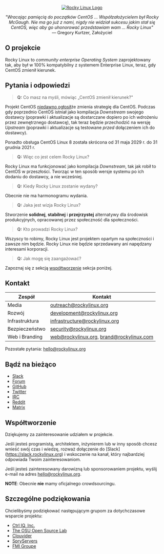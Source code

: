 <p align="center">
<a href="https://rockylinux.org/">
<img src="https://media.githubusercontent.com/media/rocky-linux/branding/main/logo-text-light%402x.png" alt="Rocky Linux Logo">
</a>
</p>

<p align="center">
<i>"Wracając pamięcią do początków CentOS ... Współzałożycielem był Rocky McGaugh. Nie ma go już z nami, nigdy nie widział sukcesu jakim stał się CentOS, więc aby go uhonorować przedstawiam wam ... Rocky Linux"</i><br>
— Gregory Kurtzer, Założyciel
</p>

## O projekcie

Rocky Linux to *community enterprise Operating System* zaprojektowany tak, aby był w 100% kompatybilny z systemem Enterprise Linux, teraz, gdy CentOS zmienił kierunek.

## Pytania i odpowiedzi

> **Q:** Co masz na myśli, mówiąc „CentOS zmienił kierunek?"

Projekt CentOS [niedawno ogłosił](https://blog.centos.org/2020/12/future-is-centos-stream/)że zmienia strategię dla CentOS. Podczas gdy poprzednio CentOS istniał jako kompilacja *Downstream* swojego dostawcy (poprawki i aktualizacje są dostarczane dopiero po ich wdrożeniu przez zewnętrznego dostawcę), tak teraz będzie przechodzić na wersję *Upstream* (poprawki i aktualizacje są testowane *przed* dołączeniem ich do dostawcy).

Ponadto obsługa CentOS Linux 8 została skrócona od 31 maja 2029 r. do 31 grudnia 2021 r.

> **Q:** Więc co jest celem Rocky Linux?

Rocky Linux ma funkcjonować jako kompilacja *Downstream*, tak jak robił to CentOS w przeszłości. Tworząc w ten sposób wersje systemu po ich dodaniu do dostawcy, a nie wcześniej.

> **Q:** Kiedy Rocky Linux zostanie wydany?

Obecnie nie ma harmonogramu wydania.

> **Q:** Jaka jest wizja Rocky Linux?

Stworzenie **solidnej**, **stabilnej** i **przejrzystej** alternatywy dla środowisk produkcyjnych, opracowanej przez społeczność dla społeczności.

> **Q:** Kto prowadzi Rocky Linux?

Wszyscy to robimy, Rocky Linux jest projektem opartym na społeczności i zawsze nim będzie. Rocky Linux nie będzie sprzedawany ani napędzany interesami korporacji.

> **Q:** Jak mogę się zaangażować?

Zapoznaj się z sekcją [współtworzenie](#contributing) sekcja poniżej.

## Kontakt

| Zespół                        | Kontakt                                   |
|-------------------------------|-------------------------------------------|
| Media                         | outreach@rockylinux.org                   |
| Rozwój                        | development@rockylinux.org                |
| Infrastruktura                | infrastructure@rockylinux.org             |
| Bezpieczeństwo                | security@rockylinux.org                   |
| Web i Branding                | web@rockylinux.org, brand@rockylinux.com  |


Pozostałe pytania: hello@rockylinux.org

## Bądź na bieżąco

* [Slack](https://slack.rockylinux.org)
* [Forum](https://forums.rockylinux.org/)
* [GitHub](https://github.com/rocky-linux/)
* [Twitter](https://twitter.com/rocky_linux)
* [IRC](https://webchat.freenode.net/?channels=rockylinux)
* [Reddit](https://www.reddit.com/r/RockyLinux)
* [Matrix](https://matrix.to/#/+rockylinux:matrix.org)

## Współtworzenie

Dziękujemy za zainteresowanie udziałem w projekcie.

Jeśli jesteś programistą, architektem, inżynierem lub w inny sposób chcesz wnieść swój czas i wiedzę, rozważ dołączenie do [Slack] (https://slack.rockylinux.org) i wskoczenie na kanał, który najbardziej odpowiada Twoim zainteresowaniom.

Jeśli jesteś zainteresowany darowizną lub sponsorowaniem projektu, wyślij e-mail na adres hello@rockylinux.org.

**NOTE**: Obecnie **nie** mamy oficjalnego crowdsourcingu.

## Szczególne podziękowania

Chcielibyśmy podziękować następującym grupom za dotychczasowe wsparcie projektu:
* [Ctrl IQ, Inc.](https://www.ctrl-cmd.com)
* [The OSU Open Source Lab](https://osuosl.org/)
* [Clouvider](https://www.clouvider.co.uk/)
* [SpryServers](https://www.spryservers.net/)
* [FMI Groupe](https://www.fmi.fr/)
